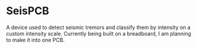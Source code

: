 # SeisPCB
A device used to detect seismic tremors and classify them by intensity on a custom intensity scale. Currently being built on a breadboard, I am planning to make it into one PCB.
